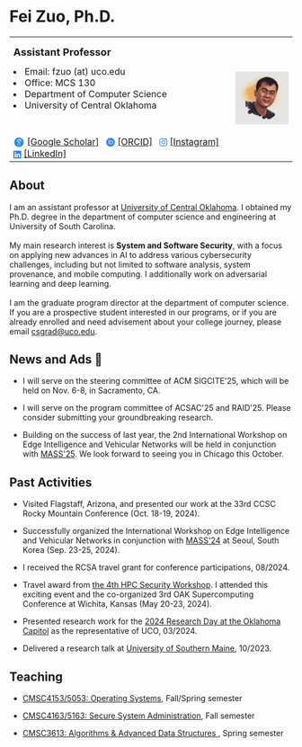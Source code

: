 # Fei Zuo, Ph.D.

<!-- /git_projects/fzuo$ git add .
/git_projects/fzuo$ git commit -m "Updating files"
/git_projects/fzuo$ git push origin main

mkdocs serve

:military_medal: 
-->

<table>
<tr>

<td width="700">

<font size=4> <b> Assistant Professor </b> </font> <br>

<li> <font size=3> Email: fzuo (at) uco.edu </font> </li>
<li> <font size=3> Office: MCS 130 </font> </li>
<li> <font size=3> Department of Computer Science </font> </li>
<li> <font size=3> University of Central Oklahoma </font> </li>

<br> <font size=3>

<img src="../pics/icons8-google-scholar.svg" width="20" alt="Scholar" style="vertical-align:middle">
<a href="https://scholar.google.com/citations?hl=en&user=PCRl368AAAAJ">[Google Scholar]</a>&ensp;
<svg xmlns="http://www.w3.org/2000/svg" height="1em" viewBox="0 0 512 512" style="vertical-align:middle"><!--! Font Awesome Free 6.4.2 by @fontawesome - https://fontawesome.com License - https://fontawesome.com/license (Commercial License) Copyright 2023 Fonticons, Inc. --><style>svg{fill:#3584e4}</style><path d="M294.75 188.19h-45.92V342h47.47c67.62 0 83.12-51.34 83.12-76.91 0-41.64-26.54-76.9-84.67-76.9zM256 8C119 8 8 119 8 256s111 248 248 248 248-111 248-248S393 8 256 8zm-80.79 360.76h-29.84v-207.5h29.84zm-14.92-231.14a19.57 19.57 0 1 1 19.57-19.57 19.64 19.64 0 0 1-19.57 19.57zM300 369h-81V161.26h80.6c76.73 0 110.44 54.83 110.44 103.85C410 318.39 368.38 369 300 369z"/></svg>
<a href="https://orcid.org/0000-0001-8902-1753">[ORCID]</a>&ensp;
<svg xmlns="http://www.w3.org/2000/svg" height="1em" viewBox="0 0 448 512" style="vertical-align:middle"><style>svg{fill:#3584e4}</style><path d="M224.1 141c-63.6 0-114.9 51.3-114.9 114.9s51.3 114.9 114.9 114.9S339 319.5 339 255.9 287.7 141 224.1 141zm0 189.6c-41.1 0-74.7-33.5-74.7-74.7s33.5-74.7 74.7-74.7 74.7 33.5 74.7 74.7-33.6 74.7-74.7 74.7zm146.4-194.3c0 14.9-12 26.8-26.8 26.8-14.9 0-26.8-12-26.8-26.8s12-26.8 26.8-26.8 26.8 12 26.8 26.8zm76.1 27.2c-1.7-35.9-9.9-67.7-36.2-93.9-26.2-26.2-58-34.4-93.9-36.2-37-2.1-147.9-2.1-184.9 0-35.8 1.7-67.6 9.9-93.9 36.1s-34.4 58-36.2 93.9c-2.1 37-2.1 147.9 0 184.9 1.7 35.9 9.9 67.7 36.2 93.9s58 34.4 93.9 36.2c37 2.1 147.9 2.1 184.9 0 35.9-1.7 67.7-9.9 93.9-36.2 26.2-26.2 34.4-58 36.2-93.9 2.1-37 2.1-147.8 0-184.8zM398.8 388c-7.8 19.6-22.9 34.7-42.6 42.6-29.5 11.7-99.5 9-132.1 9s-102.7 2.6-132.1-9c-19.6-7.8-34.7-22.9-42.6-42.6-11.7-29.5-9-99.5-9-132.1s-2.6-102.7 9-132.1c7.8-19.6 22.9-34.7 42.6-42.6 29.5-11.7 99.5-9 132.1-9s102.7-2.6 132.1 9c19.6 7.8 34.7 22.9 42.6 42.6 11.7 29.5 9 99.5 9 132.1s2.7 102.7-9 132.1z"/></svg>
<a href="https://www.instagram.com/baimafujinji/">[Instagram]</a>&ensp;
<svg xmlns="http://www.w3.org/2000/svg" height="1em" viewBox="0 0 448 512" style="vertical-align:middle"><style>svg{fill:#3584e4}</style><path d="M416 32H31.9C14.3 32 0 46.5 0 64.3v383.4C0 465.5 14.3 480 31.9 480H416c17.6 0 32-14.5 32-32.3V64.3c0-17.8-14.4-32.3-32-32.3zM135.4 416H69V202.2h66.5V416zm-33.2-243c-21.3 0-38.5-17.3-38.5-38.5S80.9 96 102.2 96c21.2 0 38.5 17.3 38.5 38.5 0 21.3-17.2 38.5-38.5 38.5zm282.1 243h-66.4V312c0-24.8-.5-56.7-34.5-56.7-34.6 0-39.9 27-39.9 54.9V416h-66.4V202.2h63.7v29.2h.9c8.9-16.8 30.6-34.5 62.9-34.5 67.2 0 79.7 44.3 79.7 101.9V416z"/></svg>
<a href="https://www.linkedin.com/in/fei-zuo-284719119/">[LinkedIn]</a>&ensp;

</font> 

</td>

<td width="200">
<img src="pics/profile00.jpeg" width=" 200" border=0 alt=""> </img>
</td>
</tr>
</table>


## About

I am an assistant professor at <a href="https://uco.edu/">University of Central Oklahoma</a>. I obtained my Ph.D. degree in the department of computer science and engineering at University of South Carolina.<br>
<br>
My main research interest is <b>System and Software Security</b>, with a focus on applying new advances in AI to address various cybersecurity challenges, including but not limited to software analysis, system provenance, and mobile computing. I additionally work on adversarial learning and deep learning.<br>
<br>
I am the graduate program director at the department of computer science. If you are a prospective student interested in our programs, or if you are already enrolled and need advisement about your college journey, please email <csgrad@uco.edu>. <br>

## News and Ads :mega:

- I will serve on the steering committee of ACM SIGCITE'25, which will be held on Nov. 6-8, in Sacramento, CA. 

- I will serve on the program committee of ACSAC'25 and RAID'25. Please consider submitting your groundbreaking research.

- Building on the success of last year, the 2nd International Workshop on Edge Intelligence and Vehicular Networks will be held in conjunction with <a href="https://ieeemass2025.github.io/ieeemass2025/">MASS'25</a>. We look forward to seeing you in Chicago this October.


## Past Activities

- Visited Flagstaff, Arizona, and presented our work at the 33rd CCSC Rocky Mountain Conference (Oct. 18-19, 2024).

- Successfully organized the International Workshop on Edge Intelligence and Vehicular Networks in conjunction with <a href="https://sites.google.com/view/ieee-mass-2024/home">MASS'24</a> at Seoul, South Korea (Sep. 23-25, 2024).

- I received the RCSA travel grant for conference participations, 08/2024.

- Travel award from <a href="https://www.wichita.edu/services/hpc/oaksupercompute2024/hpc-security-workshop.php">the 4th HPC Security Workshop</a>. I attended this exciting event and the co-organized 3rd OAK Supercomputing Conference at Wichita, Kansas (May 20-23, 2024).

- Presented research work for the <a href="https://www.okepscor.org/official-nomination-form-2024-research-day-capitol">2024 Research Day at the Oklahoma Capitol</a> as the representative of UCO, 03/2024.

- Delivered a research talk at <a href="https://usm.maine.edu/department-computer-science/">University of Southern Maine</a>, 10/2023.

<!-- Our research work has been selected to present for the 

- Joined the editorial board of <a href="https://dl.acm.org/journal/toce">ACM Transactions on Computing Education</a> as an associate editor, 09/2024.

- Joined the editorial board of <a href="https://dl.acm.org/journal/dtrap">Digital Threats: Research and Practice</a> as an associate editor, 05/2024.
-->

## Teaching

- <a href="/teaching/#OS">CMSC4153/5053: Operating Systems</a>, Fall/Spring semester

- <a href="/teaching/#SSA">CMSC4163/5163: Secure System Administration</a>, Fall semester

- <a href="/teaching/#DS">CMSC3613: Algorithms & Advanced Data Structures </a>, Spring semester


<!--
## Recent Publication

- Vulnerability discovery based on source code patch commit mining: A systematic literature review (Int. J. Inf. Secur. 2024) 
- Seeing is believing: Extracting semantic information from video for verifying IoT events (WiSec 2024) 
- A comprehensive dataset towards hands-on experience enhancement in a research-involved cybersecurity program (SIGITE 2023)
- D-score: A white-box diagnosis score for CNNs based on mutation operators (ADMA 2023)
- <a href="/research/">... More ...</a>
  Commit message can help: Security patch detection in open source software via Transformer (SERA 2023)
- ProvSec: Open cybersecurity system provenance analysis benchmark dataset with labels (IJNDC 2023)
- <a href="/service/">... More ...</a>

I am also an active reviewer for multiple academic journals, and currently serving on the editorial boards of two ACM journals.

Our department has created a strong hands-on cybersecurity program. Please find more information <a href="https://uco-cyber.github.io/education/">here</a>.

- <a href="https://www.eurekaselect.com/journal/115">International Journal of Sensors, Wireless Communications and Control</a>, Reviewer, 2024
 -->
